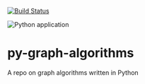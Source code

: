[![Build Status](https://travis-ci.com/deanagan/py-graph-algorithms.svg?branch=master)](https://travis-ci.com/deanagan/py-graph-algorithms)

![Python application](https://github.com/deanagan/py-graph-algorithms/workflows/Python%20application/badge.svg)


# py-graph-algorithms
A repo on graph algorithms written in Python
